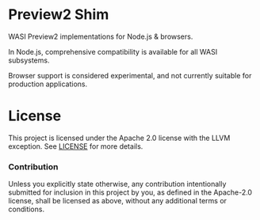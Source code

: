 # Preview2 Shim

WASI Preview2 implementations for Node.js & browsers.

In Node.js, comprehensive compatibility is available for all WASI subsystems.

Browser support is considered experimental, and not currently suitable for production applications.

# License

This project is licensed under the Apache 2.0 license with the LLVM exception.
See [LICENSE](LICENSE) for more details.

### Contribution

Unless you explicitly state otherwise, any contribution intentionally submitted
for inclusion in this project by you, as defined in the Apache-2.0 license,
shall be licensed as above, without any additional terms or conditions.
